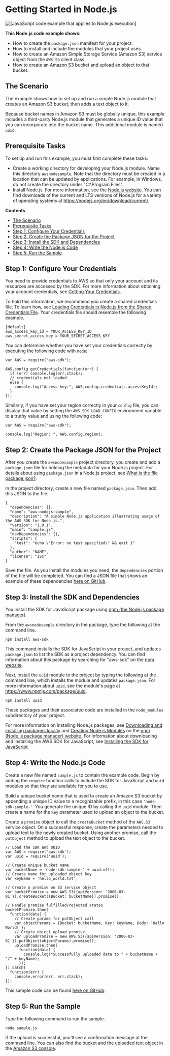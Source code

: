 # Getting Started in Node\.js<a name="getting-started-nodejs"></a>

![\[JavaScript code example that applies to Node.js execution\]](http://docs.aws.amazon.com/sdk-for-javascript/v2/developer-guide/images/nodeicon.png)

**This Node\.js code example shows:**
+ How to create the `package.json` manifest for your project\.
+ How to install and include the modules that your project uses\.
+ How to create an Amazon Simple Storage Service \(Amazon S3\) service object from the `AWS.S3` client class\.
+ How to create an Amazon S3 bucket and upload an object to that bucket\.

## The Scenario<a name="getting-started-nodejs-scenario"></a>

The example shows how to set up and run a simple Node\.js module that creates an Amazon S3 bucket, then adds a text object to it\. 

Because bucket names in Amazon S3 must be globally unique, this example includes a third\-party Node\.js module that generates a unique ID value that you can incorporate into the bucket name\. This additional module is named `uuid`\.

## Prerequisite Tasks<a name="getting-started-nodejs-prerequisites"></a>

To set up and run this example, you must first complete these tasks:
+ Create a working directory for developing your Node\.js module\. Name this directory `awsnodesample`\. Note that the directory must be created in a location that can be updated by applications\. For example, in Windows, do not create the directory under "C:\\Program Files"\.
+ Install Node\.js\. For more information, see the [Node\.js website](https://nodejs.org)\. You can find downloads of the current and LTS versions of Node\.js for a variety of operating systems at [https://nodejs\.org/en/download/current/](https://nodejs.org/en/download/current/)\.

**Contents**
+ [The Scenario](#getting-started-nodejs-scenario)
+ [Prerequisite Tasks](#getting-started-nodejs-prerequisites)
+ [Step 1: Configure Your Credentials](#getting-started-nodejs-credentials)
+ [Step 2: Create the Package JSON for the Project](#getting-started-nodejs-download)
+ [Step 3: Install the SDK and Dependencies](#getting-started-nodejs-install-sdk)
+ [Step 4: Write the Node\.js Code](#getting-started-nodejs-js-code)
+ [Step 5: Run the Sample](#getting-started-nodejs-run-sample)

## Step 1: Configure Your Credentials<a name="getting-started-nodejs-credentials"></a>

You need to provide credentials to AWS so that only your account and its resources are accessed by the SDK\. For more information about obtaining your account credentials, see [Getting Your Credentials](getting-your-credentials.md)\.

To hold this information, we recommend you create a shared credentials file\. To learn how, see [Loading Credentials in Node\.js from the Shared Credentials File](loading-node-credentials-shared.md)\. Your credentials file should resemble the following example\.

```
[default]
aws_access_key_id = YOUR_ACCESS_KEY_ID
aws_secret_access_key = YOUR_SECRET_ACCESS_KEY
```

You can determine whether you have set your credentials correctly by executing the following code with `node`:

```
var AWS = require("aws-sdk");

AWS.config.getCredentials(function(err) {
  if (err) console.log(err.stack);
  // credentials not loaded
  else {
    console.log("Access key:", AWS.config.credentials.accessKeyId);
  }
});
```

Similarly, if you have set your region correctly in your `config` file, you can display that value by setting the `AWS_SDK_LOAD_CONFIG` environment variable to a truthy value and using the following code:

```
var AWS = require("aws-sdk");

console.log("Region: ", AWS.config.region);
```

## Step 2: Create the Package JSON for the Project<a name="getting-started-nodejs-download"></a>

After you create the `awsnodesample` project directory, you create and add a `package.json` file for holding the metadata for your Node\.js project\. For details about using `package.json` in a Node\.js project, see [What is the file package\.json?](https://nodejs.org/en/knowledge/getting-started/npm/what-is-the-file-package-json/)\.

In the project directory, create a new file named `package.json`\. Then add this JSON to the file\.

```
{
  "dependencies": {},
  "name": "aws-nodejs-sample",
  "description": "A simple Node.js application illustrating usage of the AWS SDK for Node.js.",
  "version": "1.0.1",
  "main": "sample.js",
  "devDependencies": {},
  "scripts": {
    "test": "echo \"Error: no test specified\" && exit 1"
  },
  "author": "NAME",
  "license": "ISC"
}
```

Save the file\. As you install the modules you need, the `dependencies` portion of the file will be completed\. You can find a JSON file that shows an example of these dependencies [here on GitHub](https://github.com/awsdocs/aws-doc-sdk-examples/blob/master/javascript/example_code/nodegetstarted/example_package.json)\. 

## Step 3: Install the SDK and Dependencies<a name="getting-started-nodejs-install-sdk"></a>

You install the SDK for JavaScript package using [npm \(the Node\.js package manager\)](https://www.npmjs.com)\. 

From the `awsnodesample` directory in the package, type the following at the command line\.

```
npm install aws-sdk
```

This command installs the SDK for JavaScript in your project, and updates `package.json` to list the SDK as a project dependency\. You can find information about this package by searching for "aws\-sdk" on the [npm website](https://www.npmjs.com)\.

Next, install the `uuid` module to the project by typing the following at the command line, which installs the module and updates `package.json`\. For more information about `uuid`, see the module's page at [https://www\.npmjs\.com/package/uuid](https://www.npmjs.com/package/uuid)\.

```
npm install uuid
```

These packages and their associated code are installed in the `node_modules` subdirectory of your project\.

For more information on installing Node\.js packages, see [Downloading and installing packages locally](https://docs.npmjs.com/getting-started/installing-npm-packages-locally) and [Creating Node\.js Modules](https://docs.npmjs.com/getting-started/creating-node-modules) on the [npm \(Node\.js package manager\) website](https://www.npmjs.com)\. For information about downloading and installing the AWS SDK for JavaScript, see [Installing the SDK for JavaScript](installing-jssdk.md)\.

## Step 4: Write the Node\.js Code<a name="getting-started-nodejs-js-code"></a>

Create a new file named `sample.js` to contain the example code\. Begin by adding the `require` function calls to include the SDK for JavaScript and `uuid` modules so that they are available for you to use\.

Build a unique bucket name that is used to create an Amazon S3 bucket by appending a unique ID value to a recognizable prefix, in this case `'node-sdk-sample-'`\. You generate the unique ID by calling the `uuid` module\. Then create a name for the `Key` parameter used to upload an object to the bucket\.

Create a `promise` object to call the `createBucket` method of the `AWS.S3` service object\. On a successful response, create the parameters needed to upload text to the newly created bucket\. Using another promise, call the `putObject` method to upload the text object to the bucket\.

```
// Load the SDK and UUID
var AWS = require('aws-sdk');
var uuid = require('uuid');

// Create unique bucket name
var bucketName = 'node-sdk-sample-' + uuid.v4();
// Create name for uploaded object key
var keyName = 'hello_world.txt';

// Create a promise on S3 service object
var bucketPromise = new AWS.S3({apiVersion: '2006-03-01'}).createBucket({Bucket: bucketName}).promise();

// Handle promise fulfilled/rejected states
bucketPromise.then(
  function(data) {
    // Create params for putObject call
    var objectParams = {Bucket: bucketName, Key: keyName, Body: 'Hello World!'};
    // Create object upload promise
    var uploadPromise = new AWS.S3({apiVersion: '2006-03-01'}).putObject(objectParams).promise();
    uploadPromise.then(
      function(data) {
        console.log("Successfully uploaded data to " + bucketName + "/" + keyName);
      });
}).catch(
  function(err) {
    console.error(err, err.stack);
});
```

This sample code can be found [here on GitHub](https://github.com/awsdocs/aws-doc-sdk-examples/blob/master/javascript/example_code/nodegetstarted/sample.js)\.

## Step 5: Run the Sample<a name="getting-started-nodejs-run-sample"></a>

Type the following command to run the sample\.

```
node sample.js
```

If the upload is successful, you'll see a confirmation message at the command line\. You can also find the bucket and the uploaded text object in the [Amazon S3 console](https://console.aws.amazon.com/s3/)\.
